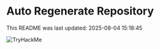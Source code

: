 # Auto Regenerate Repository

This README was last updated: 2025-08-04 15:18:45

 ![TryHackMe](https://tryhackme.com/badge/533634)